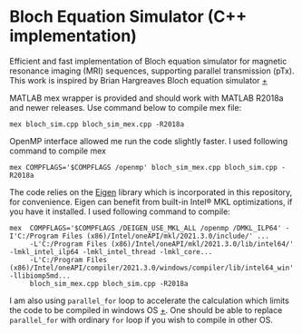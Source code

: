 

# Bloch Equation Simulator (C++ implementation)
Efficient and fast implementation of Bloch equation simulator for magnetic resonance imaging (MRI) sequences, supporting parallel transmission (pTx). 
This work is inspired by Brian Hargreaves Bloch equation simulator [+](http://www-mrsrl.stanford.edu/~brian/blochsim/)

MATLAB mex wrapper is provided and should work with MATLAB R2018a and newer releases. Use command below to compile mex file:

    mex bloch_sim.cpp bloch_sim_mex.cpp -R2018a

OpenMP interface allowed me run the code slightly faster. I used following command to compile mex

    mex COMPFLAGS='$COMPFLAGS /openmp' bloch_sim_mex.cpp bloch_sim.cpp -R2018a

The code relies on the [Eigen](https://eigen.tuxfamily.org) library which is incorporated in this repository, for convenience.
Eigen can benefit from built-in Intel® MKL optimizations, if you have it installed. I used following command to compile:

    mex  COMPFLAGS='$COMPFLAGS /DEIGEN_USE_MKL_ALL /openmp /DMKL_ILP64' -I'C:/Program Files (x86)/Intel/oneAPI/mkl/2021.3.0/include/' ...
         -L'C:/Program Files (x86)/Intel/oneAPI/mkl/2021.3.0/lib/intel64/' -lmkl_intel_ilp64 -lmkl_intel_thread -lmkl_core...
         -L'C:/Program Files (x86)/Intel/oneAPI/compiler/2021.3.0/windows/compiler/lib/intel64_win' -llibiomp5md...
         bloch_sim_mex.cpp bloch_sim.cpp -R2018a

I am also using `parallel_for` loop to accelerate the calculation which limits the code to be compiled in windows OS [+](https://docs.microsoft.com/en-us/cpp/parallel/concrt/how-to-write-a-parallel-for-loop?view=msvc-160). One should be able to replace `parallel_for` with ordinary `for` loop if you wish to compile in other OS.
